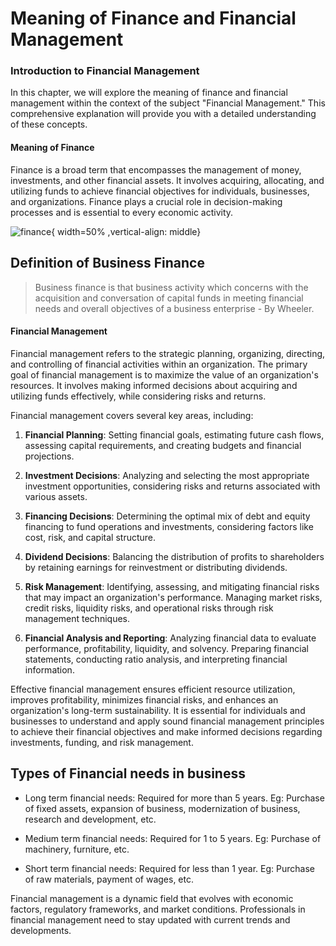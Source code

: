 # Meaning of Finance and Financial Management

### Introduction to Financial Management

In this chapter, we will explore the meaning of finance and financial management within the context of the subject "Financial Management." This comprehensive explanation will provide you with a detailed understanding of these concepts.

#### Meaning of Finance

Finance is a broad term that encompasses the management of money, investments, and other financial assets. It involves acquiring, allocating, and utilizing funds to achieve financial objectives for individuals, businesses, and organizations. Finance plays a crucial role in decision-making processes and is essential to every economic activity.


![finance](https://www.picpedia.org/handwriting/images/finance.jpg){ width=50% ,vertical-align: middle}


## Definition of Business Finance

> Business finance is that business activity which concerns with the acquisition and conversation of capital funds in meeting financial needs and overall objectives of a business enterprise - By Wheeler.


#### Financial Management

Financial management refers to the strategic planning, organizing, directing, and controlling of financial activities within an organization. The primary goal of financial management is to maximize the value of an organization's resources. It involves making informed decisions about acquiring and utilizing funds effectively, while considering risks and returns.

Financial management covers several key areas, including:


1. **Financial Planning**: Setting financial goals, estimating future cash flows, assessing capital requirements, and creating budgets and financial projections.

2. **Investment Decisions**: Analyzing and selecting the most appropriate investment opportunities, considering risks and returns associated with various assets.

3. **Financing Decisions**: Determining the optimal mix of debt and equity financing to fund operations and investments, considering factors like cost, risk, and capital structure.

4. **Dividend Decisions**: Balancing the distribution of profits to shareholders by retaining earnings for reinvestment or distributing dividends.

5. **Risk Management**: Identifying, assessing, and mitigating financial risks that may impact an organization's performance. Managing market risks, credit risks, liquidity risks, and operational risks through risk management techniques.

6. **Financial Analysis and Reporting**: Analyzing financial data to evaluate performance, profitability, liquidity, and solvency. Preparing financial statements, conducting ratio analysis, and interpreting financial information.

Effective financial management ensures efficient resource utilization, improves profitability, minimizes financial risks, and enhances an organization's long-term sustainability. It is essential for individuals and businesses to understand and apply sound financial management principles to achieve their financial objectives and make informed decisions regarding investments, funding, and risk management.

## Types of Financial needs in business

- Long term financial needs: Required for more than 5 years. Eg: Purchase of fixed assets, expansion of business, modernization of business, research and development, etc.

- Medium term financial needs: Required for 1 to 5 years. Eg: Purchase of machinery, furniture, etc.

- Short term financial needs: Required for less than 1 year. Eg: Purchase of raw materials, payment of wages, etc.





Financial management is a dynamic field that evolves with economic factors, regulatory frameworks, and market conditions. Professionals in financial management need to stay updated with current trends and developments.
